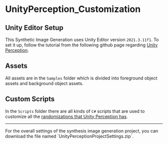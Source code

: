 # UnityPerception_Customization
## Unity Editor Setup
This Synthetic Image Generation uses Unity Editor version `2021.3.11f1`. To set it up, follow the tutorial from the following github page regarding [Unity Perception](https://github.com/Unity-Technologies/com.unity.perception/blob/main/com.unity.perception/Documentation~/Tutorial/Phase1.md). 

## Assets
All assets are in the `Samples` folder which is divided into foreground object assets and background object assets.

## Custom Scripts
In the `Scripts` folder there are all kinds of `C#` scripts that are used to customize all the [randomizations that Unity Perception has](https://github.com/Unity-Technologies/com.unity.perception/blob/main/com.unity.perception/Documentation%7E/Tutorial/Phase1.md#step-5).
<hr>
For the overall settings of the synthesis image generation project, you can download the file named `UnityPerceptionProjectSettings.zip`.
